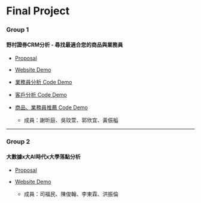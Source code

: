 # Final Project

### Group 1
#### 野村證券CRM分析 - 尋找最適合您的商品與業務員
- [Proposal](https://github.com/hsiehkl/nomurafunds_CRM/blob/master/nomurafunds_CRM.pdf)
- [Website Demo](https://kuosheena2.github.io/nomurafunds_web/)
- [業務員分析 Code Demo](https://github.com/hsiehkl/nomurafunds_CRM/blob/master/wws/nomurafunds_CRM_1225.ipynb)
- [客戶分析 Code Demo](https://github.com/hsiehkl/nomurafunds_CRM/blob/master/1229%20-%20%E5%AE%A2%E6%88%B6%E5%88%86%E6%9E%90%E5%92%8C%E9%9B%B7%E9%81%94%E5%9C%96%E6%9C%80%E6%96%B0.ipynb)
- [商品、業務員推薦 Code Demo](https://github.com/hsiehkl/nomurafunds_CRM/blob/master/hsiehkl/nomurafunds_CRM.ipynb)

   - 成員：謝昕庭、吳玟萱、郭欣宜、黃侲艗
   
---------------------------------------

### Group 2
#### 大數據x大AI時代x大學落點分析
- [Proposal](https://github.com/nalol831123/107PythonCSX/blob/master/%E9%80%B2%E9%9A%8E%E8%BB%9F%E9%AB%94%E9%96%8B%E7%99%BCfinal%20(1).pptx)
- [Website Demo](https://corecore.herokuapp.com/?fbclid=IwAR1zxU9QniZH4hnWRqXW9SrkS3M3mGA0hvznOOEnT13uKDWGAz97Opz5Hx4)

   - 成員：司福民、陳俊翰、李東霖、洪振倫
